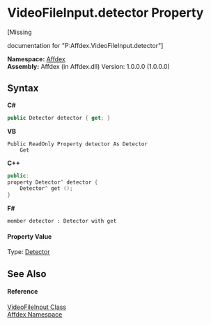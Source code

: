 # VideoFileInput.detector Property 
 

\[Missing <summary> documentation for "P:Affdex.VideoFileInput.detector"\]

**Namespace:**&nbsp;<a href="b8038333-b12e-8ea1-a2ce-74c8d611fa89">Affdex</a><br />**Assembly:**&nbsp;Affdex (in Affdex.dll) Version: 1.0.0.0 (1.0.0.0)

## Syntax

**C#**<br />
``` C#
public Detector detector { get; }
```

**VB**<br />
``` VB
Public ReadOnly Property detector As Detector
	Get
```

**C++**<br />
``` C++
public:
property Detector^ detector {
	Detector^ get ();
}
```

**F#**<br />
``` F#
member detector : Detector with get

```


#### Property Value
Type: <a href="e77adb8c-90bf-d7f1-5c6c-2f3c419b5c61">Detector</a>

## See Also


#### Reference
<a href="49693f4c-7334-0564-d154-185cf0fe6c56">VideoFileInput Class</a><br /><a href="b8038333-b12e-8ea1-a2ce-74c8d611fa89">Affdex Namespace</a><br />